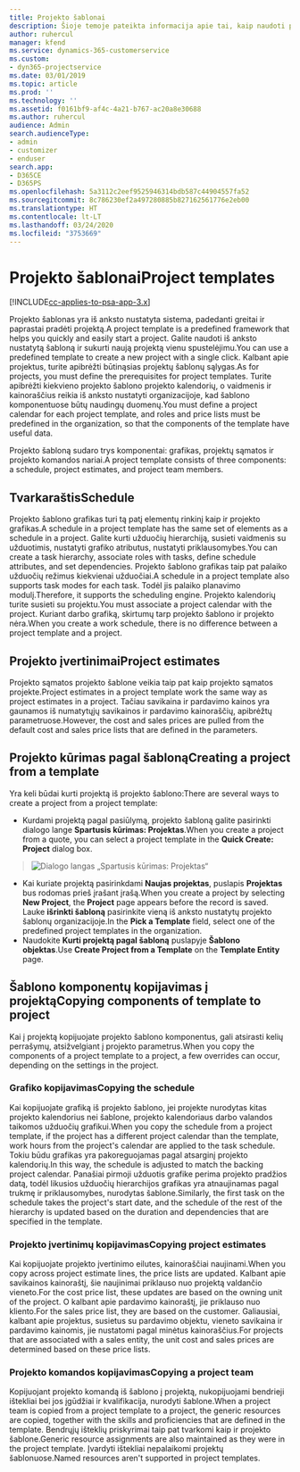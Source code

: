 ```yaml
---
title: Projekto šablonai
description: Šioje temoje pateikta informacija apie tai, kaip naudoti projektų šablonus, skirtus greitam projektų nustatymui.
author: ruhercul
manager: kfend
ms.service: dynamics-365-customerservice
ms.custom:
- dyn365-projectservice
ms.date: 03/01/2019
ms.topic: article
ms.prod: ''
ms.technology: ''
ms.assetid: f0161bf9-af4c-4a21-b767-ac20a8e30688
ms.author: ruhercul
audience: Admin
search.audienceType:
- admin
- customizer
- enduser
search.app:
- D365CE
- D365PS
ms.openlocfilehash: 5a3112c2eef9525946314bdb587c44904557fa52
ms.sourcegitcommit: 8c786230ef2a497280885b827162561776e2eb00
ms.translationtype: HT
ms.contentlocale: lt-LT
ms.lasthandoff: 03/24/2020
ms.locfileid: "3753669"
---
```

# <a name="project-templates"></a><span data-ttu-id="56e82-103">Projekto šablonai</span><span class="sxs-lookup"><span data-stu-id="56e82-103">Project templates</span></span> 

[!INCLUDE[cc-applies-to-psa-app-3.x](../includes/cc-applies-to-psa-app-3x.md)]

<span data-ttu-id="56e82-104">Projekto šablonas yra iš anksto nustatyta sistema, padedanti greitai ir paprastai pradėti projektą.</span><span class="sxs-lookup"><span data-stu-id="56e82-104">A project template is a predefined framework that helps you quickly and easily start a project.</span></span> <span data-ttu-id="56e82-105">Galite naudoti iš anksto nustatytą šabloną ir sukurti naują projektą vienu spustelėjimu.</span><span class="sxs-lookup"><span data-stu-id="56e82-105">You can use a predefined template to create a new project with a single click.</span></span> <span data-ttu-id="56e82-106">Kalbant apie projektus, turite apibrėžti būtinąsias projektų šablonų sąlygas.</span><span class="sxs-lookup"><span data-stu-id="56e82-106">As for projects, you must define the prerequisites for project templates.</span></span> <span data-ttu-id="56e82-107">Turite apibrėžti kiekvieno projekto šablono projekto kalendorių, o vaidmenis ir kainoraščius reikia iš anksto nustatyti organizacijoje, kad šablono komponentuose būtų naudingų duomenų.</span><span class="sxs-lookup"><span data-stu-id="56e82-107">You must define a project calendar for each project template, and roles and price lists must be predefined in the organization, so that the components of the template have useful data.</span></span>

<span data-ttu-id="56e82-108">Projekto šabloną sudaro trys komponentai: grafikas, projektų sąmatos ir projekto komandos nariai.</span><span class="sxs-lookup"><span data-stu-id="56e82-108">A project template consists of three components: a schedule, project estimates, and project team members.</span></span>

## <a name="schedule"></a><span data-ttu-id="56e82-109">Tvarkaraštis</span><span class="sxs-lookup"><span data-stu-id="56e82-109">Schedule</span></span>

<span data-ttu-id="56e82-110">Projekto šablono grafikas turi tą patį elementų rinkinį kaip ir projekto grafikas.</span><span class="sxs-lookup"><span data-stu-id="56e82-110">A schedule in a project template has the same set of elements as a schedule in a project.</span></span> <span data-ttu-id="56e82-111">Galite kurti užduočių hierarchiją, susieti vaidmenis su užduotimis, nustatyti grafiko atributus, nustatyti priklausomybes.</span><span class="sxs-lookup"><span data-stu-id="56e82-111">You can create a task hierarchy, associate roles with tasks, define schedule attributes, and set dependencies.</span></span> <span data-ttu-id="56e82-112">Projekto šablono grafikas taip pat palaiko užduočių režimus kiekvienai užduočiai.</span><span class="sxs-lookup"><span data-stu-id="56e82-112">A schedule in a project template also supports task modes for each task.</span></span> <span data-ttu-id="56e82-113">Todėl jis palaiko planavimo modulį.</span><span class="sxs-lookup"><span data-stu-id="56e82-113">Therefore, it supports the scheduling engine.</span></span> <span data-ttu-id="56e82-114">Projekto kalendorių turite susieti su projektu.</span><span class="sxs-lookup"><span data-stu-id="56e82-114">You must associate a project calendar with the project.</span></span> <span data-ttu-id="56e82-115">Kuriant darbo grafiką, skirtumų tarp projekto šablono ir projekto nėra.</span><span class="sxs-lookup"><span data-stu-id="56e82-115">When you create a work schedule, there is no difference between a project template and a project.</span></span>

## <a name="project-estimates"></a><span data-ttu-id="56e82-116">Projekto įvertinimai</span><span class="sxs-lookup"><span data-stu-id="56e82-116">Project estimates</span></span>

<span data-ttu-id="56e82-117">Projekto sąmatos projekto šablone veikia taip pat kaip projekto sąmatos projekte.</span><span class="sxs-lookup"><span data-stu-id="56e82-117">Project estimates in a project template work the same way as project estimates in a project.</span></span> <span data-ttu-id="56e82-118">Tačiau savikaina ir pardavimo kainos yra gaunamos iš numatytųjų savikainos ir pardavimo kainoraščių, apibrėžtų parametruose.</span><span class="sxs-lookup"><span data-stu-id="56e82-118">However, the cost and sales prices are pulled from the default cost and sales price lists that are defined in the parameters.</span></span>

## <a name="creating-a-project-from-a-template"></a><span data-ttu-id="56e82-119">Projekto kūrimas pagal šabloną</span><span class="sxs-lookup"><span data-stu-id="56e82-119">Creating a project from a template</span></span>
 
<span data-ttu-id="56e82-120">Yra keli būdai kurti projektą iš projekto šablono:</span><span class="sxs-lookup"><span data-stu-id="56e82-120">There are several ways to create a project from a project template:</span></span>

- <span data-ttu-id="56e82-121">Kurdami projektą pagal pasiūlymą, projekto šabloną galite pasirinkti dialogo lange **Spartusis kūrimas: Projektas**.</span><span class="sxs-lookup"><span data-stu-id="56e82-121">When you create a project from a quote, you can select a project template in the **Quick Create: Project** dialog box.</span></span>

> ![Dialogo langas „Spartusis kūrimas: Projektas“](media/project-11.png)

- <span data-ttu-id="56e82-123">Kai kuriate projektą pasirinkdami **Naujas projektas**, puslapis **Projektas** bus rodomas prieš įrašant įrašą.</span><span class="sxs-lookup"><span data-stu-id="56e82-123">When you create a project by selecting **New Project**, the **Project** page appears before the record is saved.</span></span> <span data-ttu-id="56e82-124">Lauke **išrinkti šabloną** pasirinkite vieną iš anksto nustatytų projekto šablonų organizacijoje.</span><span class="sxs-lookup"><span data-stu-id="56e82-124">In the **Pick a Template** field, select one of the predefined project templates in the organization.</span></span>
- <span data-ttu-id="56e82-125">Naudokite **Kurti projektą pagal šabloną** puslapyje **Šablono objektas**.</span><span class="sxs-lookup"><span data-stu-id="56e82-125">Use **Create Project from a Template** on the **Template Entity** page.</span></span>

## <a name="copying-components-of-template-to-project"></a><span data-ttu-id="56e82-126">Šablono komponentų kopijavimas į projektą</span><span class="sxs-lookup"><span data-stu-id="56e82-126">Copying components of template to project</span></span>

<span data-ttu-id="56e82-127">Kai į projektą kopijuojate projekto šablono komponentus, gali atsirasti kelių perrašymų, atsižvelgiant į projekto parametrus.</span><span class="sxs-lookup"><span data-stu-id="56e82-127">When you copy the components of a project template to a project, a few overrides can occur, depending on the settings in the project.</span></span>

### <a name="copying-the-schedule"></a><span data-ttu-id="56e82-128">Grafiko kopijavimas</span><span class="sxs-lookup"><span data-stu-id="56e82-128">Copying the schedule</span></span>

<span data-ttu-id="56e82-129">Kai kopijuojate grafiką iš projekto šablono, jei projekte nurodytas kitas projekto kalendorius nei šablone, projekto kalendoriaus darbo valandos taikomos užduočių grafikui.</span><span class="sxs-lookup"><span data-stu-id="56e82-129">When you copy the schedule from a project template, if the project has a different project calendar than the template, work hours from the project's calendar are applied to the task schedule.</span></span> <span data-ttu-id="56e82-130">Tokiu būdu grafikas yra pakoreguojamas pagal atsarginį projekto kalendorių.</span><span class="sxs-lookup"><span data-stu-id="56e82-130">In this way, the schedule is adjusted to match the backing project calendar.</span></span> <span data-ttu-id="56e82-131">Panašiai pirmoji užduotis grafike perima projekto pradžios datą, todėl likusios užduočių hierarchijos grafikas yra atnaujinamas pagal trukmę ir priklausomybes, nurodytas šablone.</span><span class="sxs-lookup"><span data-stu-id="56e82-131">Similarly, the first task on the schedule takes the project's start date, and the schedule of the rest of the hierarchy is updated based on the duration and dependencies that are specified in the template.</span></span> 

### <a name="copying-project-estimates"></a><span data-ttu-id="56e82-132">Projekto įvertinimų kopijavimas</span><span class="sxs-lookup"><span data-stu-id="56e82-132">Copying project estimates</span></span> 

<span data-ttu-id="56e82-133">Kai kopijuojate projekto įvertinimo eilutes, kainoraščiai naujinami.</span><span class="sxs-lookup"><span data-stu-id="56e82-133">When you copy across project estimate lines, the price lists are updated.</span></span> <span data-ttu-id="56e82-134">Kalbant apie savikainos kainoraštį, šie naujinimai priklauso nuo projektą valdančio vieneto.</span><span class="sxs-lookup"><span data-stu-id="56e82-134">For the cost price list, these updates are based on the owning unit of the project.</span></span> <span data-ttu-id="56e82-135">O kalbant apie pardavimo kainoraštį, jie priklauso nuo kliento.</span><span class="sxs-lookup"><span data-stu-id="56e82-135">For the sales price list, they are based on the customer.</span></span> <span data-ttu-id="56e82-136">Galiausiai, kalbant apie projektus, susietus su pardavimo objektu, vieneto savikaina ir pardavimo kainomis, jie nustatomi pagal minėtus kainoraščius.</span><span class="sxs-lookup"><span data-stu-id="56e82-136">For projects that are associated with a sales entity, the unit cost and sales prices are determined based on these price lists.</span></span>

### <a name="copying-a-project-team"></a><span data-ttu-id="56e82-137">Projekto komandos kopijavimas</span><span class="sxs-lookup"><span data-stu-id="56e82-137">Copying a project team</span></span>

<span data-ttu-id="56e82-138">Kopijuojant projekto komandą iš šablono į projektą, nukopijuojami bendrieji ištekliai bei jos įgūdžiai ir kvalifikacija, nurodyti šablone.</span><span class="sxs-lookup"><span data-stu-id="56e82-138">When a project team is copied from a project template to a project, the generic resources are copied, together with the skills and proficiencies that are defined in the template.</span></span> <span data-ttu-id="56e82-139">Bendrųjų išteklių priskyrimai taip pat tvarkomi kaip ir projekto šablone.</span><span class="sxs-lookup"><span data-stu-id="56e82-139">Generic resource assignments are also maintained as they were in the project template.</span></span> <span data-ttu-id="56e82-140">Įvardyti ištekliai nepalaikomi projektų šablonuose.</span><span class="sxs-lookup"><span data-stu-id="56e82-140">Named resources aren't supported in project templates.</span></span>
